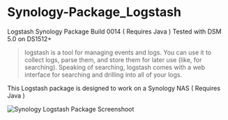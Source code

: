 Synology-Package_Logstash
=========================
Logstash Synology Package Build 0014 ( Requires Java )
Tested with DSM 5.0 on DS1512+

> logstash is a tool for managing events and logs. You can use it to collect logs, parse them, and store them for later use (like, for searching). Speaking of searching, logstash comes with a web interface for searching and drilling into all of your logs.

This Logstash package is designed to work on a Synology NAS ( Requires Java )

![Synology Logstash Package Screenshoot](https://nas.austinsaintaubin.me:5001/fbdownload/screenshot_small.jpg?k=RoC2uEgf&stdhtml=true)
